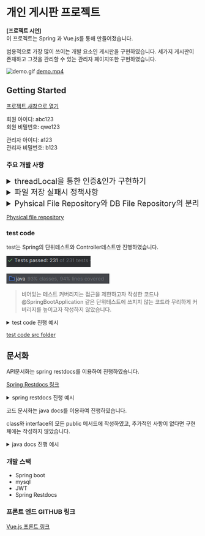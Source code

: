 
# 개인 게시판 프로젝트

**[프로젝트 시연]**  
이 프로젝트는 Spring 과 Vue.js를 통해 만들어졌습니다.

범용적으로 가장 많이 쓰이는 개발 요소인 게시판을 구현하였습니다. 
세가지 게시판이 존재하고 그것을 관리할 수 있는 관리자 페이지또한 구현하였습니다.

![demo.gif](assets%2Fdemo.gif)
[demo.mp4](assets%2Fdemo.mp4)

## Getting Started
<a href="http://13.125.211.168/" target="_blank">프로젝트 새창으로 열기</a>

회원 아이디: abc123   
회원 비밀번호: qwe123

관리자 아이디: a123  
관리자 비밀번호: b123

### 주요 개발 사항

<details>
    <summary style="font-size: 20px"> threadLocal을 통한 인증&인가 구현하기</summary>

프레임워크 없이 인증 과정을 구현하다보니 Spring Security에서 영감을 얻어 ThreadLocal을 사용해  내가 필요한 부분까지 Security와 비슷하게 구현하게 되었다.

1. #### Thread Local을 사용하기 위해 wrapping 저장소인 AuthenticationHolder 생성과 인증 wrapper 객체 생성
   ```
    /**
     * 인증된 회원 보관소
     */
     public class AuthenticationHolder {
     private static final ThreadLocal<Principal> threadLocal = ThreadLocal.withInitial(() -> null);

       /**
        * 인증된 회원 주입
        *
        * @param principal 인증된 회원
        */
       public static void setPrincipal(Principal principal) {
           threadLocal.set(principal);
       }

       /**
        * 인증된 회원 가져오기
        *
        * @return 인증된 회원
        */
       public static Principal getPrincipal() {
           return threadLocal.get();
       }
   
      ...
   }
   ```
   
   - <a href="https://github.com/woong7361/board/blob/main/src/main/java/com/example/notice/auth/AuthenticationHolder.java" target="_blank">AuthenticationHolder - threadLocal Wrapping Class</a>
   - <a href="https://github.com/woong7361/board/blob/main/src/main/java/com/example/notice/auth/principal/Principal.java" target="_blank">Principal - Holder에 저장되는 인증 객체</a>
   
2. #### Thread Local이 Thread Safe를 확인하기 위해 Thread test 진행

   ```
   @DisplayName("로컬 스레드마다 다른 값 확인")
        @Test
        public void multiThread() throws Exception{
            //given
            ## 100개의 스레드풀
            ExecutorService executorService = Executors.newFixedThreadPool(100);

            ## 10000번의 작업 진행
            int threadCount = 10000; 
            CountDownLatch latch = new CountDownLatch(threadCount);

            List<Long> memberIds = new ArrayList<>();
            List<Long> results = new CopyOnWriteArrayList<>();

            //when
            for (long i = 0; i < threadCount; i++) {
                memberIds.add(i);

                Member member = Member.builder()
                        .memberId(i)
                        .build();
                Principal<Member> principal = new MemberPrincipal(member);

                executorService.submit(() -> {
                    try {
                        AuthenticationHolder.setPrincipal(principal);
                        Principal<Member> savedPrincipal = AuthenticationHolder.getPrincipal();
                        long savedMemberId = savedPrincipal.getAuthentication().getMemberId();

                        results.add(savedMemberId);
                    } finally {
                        latch.countDown();
                    }
                });
            }
            latch.await();

            //then
            memberIds.sort((t1, t2) -> (int) (t1 - t2));
            results.sort((t1, t2) -> (int) (t1 - t2));
            assertThat(memberIds).usingRecursiveComparison().isEqualTo(results);
        }
   ```
   - <a href="https://github.com/woong7361/board/blob/5ac16d321fcd836cf585a918006657608bbc8c0e/src/test/java/com/example/notice/auth/AuthenticationHolderTest.java#L60C1-L99C10" target="_blank">test code 링크</a>

3. #### intercepter와 JWT를 사용해 인증과 인가 구현
   ```
   인증 과정
    /**
     * JWT를 통해 인증 과정을 진행한다.
     * @apiNote token이 없다면 비회원으로, 있다면 회원으로 다음 interceptor로 진행한다.
     */
    @Override
    public boolean preHandle(HttpServletRequest request, HttpServletResponse response, Object handler) throws Exception {
        if (request.getMethod().equals(PathMethod.OPTIONS.name())) {
            return true;
        }

        String bearerToken = request.getHeader(AUTHORIZATION);

        AuthenticationHolder.clear();
        if (bearerToken == null) {
            setGuest();
        } else {
            setMember(bearerToken);
        }

        return true;
    }
   ```
   ```
   인가 과정
    /**
     * AuthenticationRole에 따라 인가 과정을 진행한다.
     */
    @Override
    public boolean preHandle(HttpServletRequest request, HttpServletResponse response, Object handler) throws Exception {
        if (request.getMethod().equals(PathMethod.OPTIONS.name())) {
            return true;
        }

        if (pathContainer.match(request.getRequestURI(), PathMethod.valueOf(request.getMethod()), AuthenticationHolder.getRole())) {
            return true;
        }
        throw new AuthorizationException(ErrorMessageConstant.AUTHORIZATION_EXCEPTION_MESSAGE);
    }
   ```
    - <a href="https://github.com/woong7361/board/blob/main/src/main/java/com/example/notice/auth/filter/JwtTokenInterceptor.java" target="_blank">인증 Interceptor Class</a>
    - <a href="https://github.com/woong7361/board/blob/main/src/main/java/com/example/notice/auth/filter/AuthorizationInterceptor.java" target="_blank">인가 Interceptor Class</a>

4. #### urlPattern, HttpMethod, Role을 갖춘 pathContainer 구현
   - <a href="https://github.com/woong7361/board/blob/main/src/main/java/com/example/notice/auth/path/PathContainer.java" target="_blank">pathContainer class</a>

5. #### 기존 interceptor와의 통일성을 고려해 config 에서 patter 추가
   - <a href="https://github.com/woong7361/board/blob/07ffefaeca7192eb97c6ea21774cda8d62fe870a/src/main/java/com/example/notice/config/WebConfig.java#L53C1-L80C6" target="_blank">WebConfig Class</a>

6. #### 사용하기 위해 resolveHandler를 통해 parameter 주입 사용
    - <a href="https://github.com/woong7361/board/blob/main/src/main/java/com/example/notice/auth/resolvehandler/AuthenticationHolderResolveHandler.java" target="_blank">Resolve Handler</a>
    - <a href="https://github.com/woong7361/board/blob/main/src/main/java/com/example/notice/auth/resolvehandler/AuthenticationPrincipal.java" target="_blank">Annotation</a>
    

</details>

<details>
    <summary style="font-size: 20px"> 파일 저장 실패시 정책사항 </summary>

> Disk 오류 또는 다른 사항들에 파일 저장이 실패했을때(일부라도) 의해 내가 작성한 모든 사항이 'Rollback' 된다는 사항이 사용자 입장에서 
> 받아들이기 힘들다고 생각하여 파일 저장이 실패하여도 transaction은 정상적으로 진행되도록 결정하였다.  

- 결과화면
![file_save.png](assets%2Ffile_save.png)

Checked Exception은 Transaction Rollback을 일으키지 않는 성질을 이용하여 file save에 실패할경우 throw와 catch를 통해 정책을 수행한다. 

   - throw 부분
   ```
   @Override
    public String save(byte[] bytes, String originalFileName) throws FileSaveCheckedException {
        String fullPath = configurationService.getFilePath() + "/" + getNewFilename(getExtension(originalFileName));

        try (OutputStream outputStream = new FileOutputStream(fullPath))
        {
            outputStream.write(bytes);
        } catch (IOException e) {
            log.info("file save failed  fileName: {},  stackTrace{}", originalFileName, e);
            
            **error가 발생하면 checked Exception으로 먹어준다**
            throw new FileSaveCheckedException(e.getMessage());
        }

        return fullPath;
    }
   ```
   - catch 부분
   ```
       @Transactional
    @Override
    public SuccessesAndFails<String> saveFiles(List<MultipartFile> multipartFiles, Long freeBoardId) {
        SuccessesAndFails<String> results = SuccessesAndFails.emptyList();

        for (MultipartFile multipartFile : multipartFiles) {
            try {
                fileUtil.checkAllowFileExtension(multipartFile);
                AttachmentFile attachmentFile = saveFile(multipartFile, freeBoardId);
                
                **성공사례 저장**
                results.addSuccess(attachmentFile.getOriginalName());
            } catch (FileSaveCheckedException e) {
                String originalFilename = multipartFile.getOriginalFilename();
               
                **실패사례 저장**
                results.addFail(multipartFile.getOriginalFilename());
            }
        }

        return results;
    }
   ```

<a href="https://github.com/woong7361/board/blob/main/src/main/java/com/example/notice/files/DiskFileRepository.java" target="_blank">Physical file repository</a>

<a href="https://github.com/woong7361/board/blob/022ab9e11ec150085f93acfe5aea11ba53b44668/src/main/java/com/example/notice/service/FileServiceImpl.java#L52C1-L71C6" target="_blank">파일 저장 로직</a>

</details>

<details>
    <summary style="font-size: 20px"> Pyhsical File Repository와 DB File Repository의 분리 </summary>

물리적 파일과 DB 파일을 같이 다루고 있었는데 서로 다른 유형의 데이터를 저장하기에 분리를 결정하였다.
또한 DB와 File은 저장소의 확장이나 변경에 다르게 반응해야하므로 분리를 결정하게되었다.

   ```
   /**
    * 물리적 파일 저장소
    */
   public interface PhysicalFileRepository {
   
       /**
        * 파일 저장
        *
        * @param bytes 파일 bytes
        * @param originalFileName 파일 원본 이름
        * @return 저장된 파일 경로
        */
       String save(byte[] bytes, String originalFileName) throws FileSaveCheckedException;
   
       /**
        * 파일 삭제
        *
        * @param fileId 파일 식별자
        */
       void delete(Long fileId);
   
       /**
        * 물리적 파일을 조회
        *
        * @param path 파일의 이름을 포함한 경로
        * @return 물리적 파일
        */
       File getFile(String path);
   }
   ```
</details>

<a href="https://github.com/woong7361/board/blob/main/src/main/java/com/example/notice/files/PhysicalFileRepository.java" target="_blank">Physical file repository</a>


### test code
test는 Spring의 단위테스트와 Controller테스트만 진행하였습니다.


![test_count.png](assets%2Ftest_count.png)

![test coverage.png](assets%2Ftest%20coverage.png)

> 비어있는 테스트 커버리지는 접근을 제한하고자 작성한 코드나 @SpringBootApplication 같은
단위테스트에 쓰지지 않는 코드라 무리하게 커버리지를 높이고자 작성하지 않았습니다.

<details>
    <summary> test code 진행 예시</summary>

![test_example.png](assets%2Ftest_example.png)

</details>

<a href="https://github.com/woong7361/board/tree/main/src/test/java/com/example/notice" target="_blank">test code src folder</a>


## 문서화
API문서화는 spring restdocs를 이용하여 진행하였습니다.

<a href="http://13.125.211.168:8888/docs/index.html" target="_blank">Spring Restdocs 링크</a>

<details>
    <summary> spring restdocs 진행 예시</summary>

![restdocs.png](assets%2Frestdocs.png)
</details>

코드 문서화는 java docs를 이용하여 진행하였습니다.

class와 interface의 모든 public 메서드에 작성하였고, 추가적인 사항이 없다면 구현체에는 작성하지 않았습니다.

<details>
    <summary> java docs 진행 예시</summary>

![java_docs_example.png](assets%2Fjava_docs_example.png)
</details>


### 개발 스택
- Spring boot
- mysql
- JWT
- Spring Restdocs


### 프론트 엔드 GITHUB 링크
<a href="https://github.com/woong7361/board_front" target="_blank">Vue.js 프론트 링크</a>

